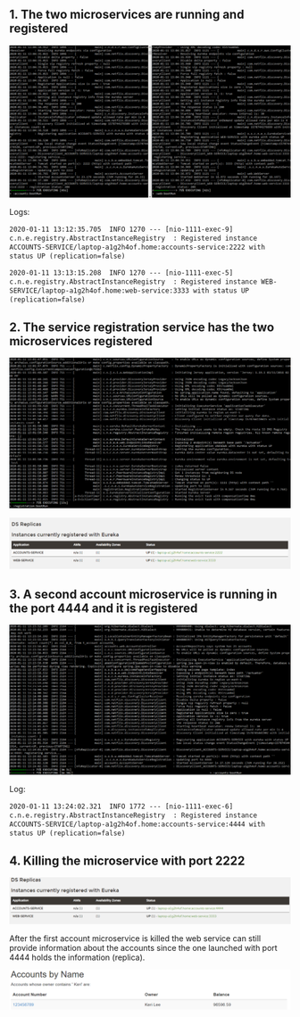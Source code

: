 ## 1. The two microservices are running and registered

![MicrosTerminals](images/microservicesTerminals.png)

Logs:
```
2020-01-11 13:12:35.705  INFO 1270 --- [nio-1111-exec-9] c.n.e.registry.AbstractInstanceRegistry  : Registered instance ACCOUNTS-SERVICE/laptop-a1g2h4of.home:accounts-service:2222 with status UP (replication=false)
```
```
2020-01-11 13:13:15.208  INFO 1270 --- [nio-1111-exec-5] c.n.e.registry.AbstractInstanceRegistry  : Registered instance WEB-SERVICE/laptop-a1g2h4of.home:web-service:3333 with status UP (replication=false) 
```

## 2. The service registration service has the two microservices registered

![RegistrationTerminal](images/registrationTerminal.png)

![RegistrationDashboard](images/registeredMicrosDashboard.png)

## 3. A second account microservice is running in the port 4444 and it is registered

![Port444Terminal](images/port444Terminal.png)

Log:
```
2020-01-11 13:24:02.321  INFO 1772 --- [nio-1111-exec-6] c.n.e.registry.AbstractInstanceRegistry  : Registered instance ACCOUNTS-SERVICE/laptop-a1g2h4of.home:accounts-service:4444 with status UP (replication=false)
```

## 4. Killing the microservice with port 2222


![Dashboardkill](images/dashboardKill.png)

After the first account microservice is killed the web service can still provide information about the accounts since the one launched with port 4444 holds the information (replica).

![AccountInfo](images/accountInfo.png)